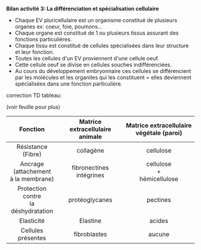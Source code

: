 **Bilan activité 3: La différenciation et spécialisation cellulaire**

- Chaque EV pluricellulaire est un organisme constitué de plusieurs organes ex: coeur, foie, poumons...
- Chaque organe est constitué de 1 ou plusieurs tissus assurant des fonctions particulières.
- Chaque tissu est constitué de cellules spécialisées dans leur structure et leur fonction.
- Toutes les cellules d'un EV proviennent d'une cellule oeuf.
- Cette cellule oeuf se divise en cellules souches indifférenciées.
- Au cours du développement embryonnaire ces cellules se différencient par les molécules et les organites qui les constituent = elles deviennent spécialisées dans une fonction particulière.

correction TD tableau:

(voir feuille pour plus)

|                  Fonction                  | Matrice extracellulaire animale | Matrice extracellulaire végétale (paroi) |
| :----------------------------------------: | :-----------------------------: | :--------------------------------------: |
|           Résistance<br>(Fibre)            |            collagène            |                cellulose                 |
| Ancrage<br>(attachement <br>à la membrane) |   fibronectines<br>intégrines   |     cellulose<br>+<br>hémicellulose      |
|   Protection contre<br>la déshydratation   |         protéoglycanes          |                 pectines                 |
|                 Elasticité                 |            Elastine             |                  acides                  |
|             Cellules présentes             |          fibroblastes           |                  aucune                  |

